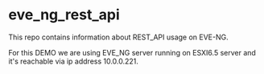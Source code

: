 # eve_ng_rest_api

This repo contains information about REST_API usage on EVE-NG.

For this DEMO we are using EVE_NG server running on ESXI6.5 server and it's reachable via ip address 10.0.0.221.
